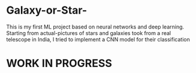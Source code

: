 # Galaxy-or-Star-
This is my first ML project based on neural networks and deep learning. Starting from actual-pictures of stars and galaxies took from a real telescope in India, I tried to implement a CNN model for their classification

# WORK IN PROGRESS
